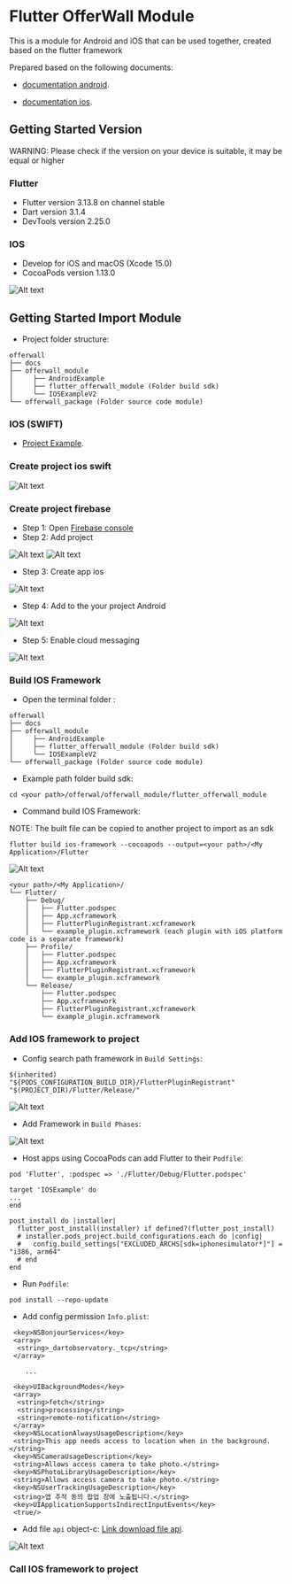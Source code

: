 # Flutter OfferWall Module

This is a module for Android and iOS that can be used together, created based on the flutter framework

Prepared based on the following documents:

- [documentation android](https://docs.flutter.dev/add-to-app/android/project-setup?tab=with-android-studio).

- [documentation ios](https://docs.flutter.dev/add-to-app/ios/project-setup).

## Getting Started Version

WARNING: Please check if the version on your device is suitable, it may be equal or higher

### Flutter

- Flutter version 3.13.8 on channel stable
- Dart version 3.1.4
- DevTools version 2.25.0

### IOS

- Develop for iOS and macOS (Xcode 15.0)
- CocoaPods version 1.13.0

![Alt text](./images/version-xcode.png)

## Getting Started Import Module

- Project folder structure:

```
offerwall
├── docs
├── offerwall_module
│     ├── AndroidExample
│     ├── flutter_offerwall_module (Folder build sdk)
│     └── IOSExampleV2
└── offerwall_package (Folder source code module)

```

### IOS (SWIFT)

- [Project Example](https://github.com/Hongseungjin/offerwall/tree/dev_module/offerwall_module/IOSExampleV2).

### Create project ios swift

![Alt text](./images/create-project-ios.gif)

### Create project firebase

- Step 1: Open [Firebase console](https://console.firebase.google.com/u/0/)
- Step 2: Add project

![Alt text](./images/create-firebase.png)
![Alt text](./images/example-create-project-firebase.gif)

- Step 3: Create app ios

![Alt text](./images/example_create_app_firebase2.gif)

- Step 4: Add to the your project Android

![Alt text](./images/example-docs-firebase2.png)

- Step 5: Enable cloud messaging

![Alt text](./images/example-start-service-notify.gif)

### Build IOS Framework

- Open the terminal folder :  

```
offerwall
├── docs
├── offerwall_module
│     ├── AndroidExample
│     ├── flutter_offerwall_module (Folder build sdk)
│     └── IOSExampleV2
└── offerwall_package (Folder source code module)

```

- Example path folder build sdk:

```
cd <your path>/offerwal/offerwall_module/flutter_offerwall_module
```

- Command build IOS Framework:

NOTE: The built file can be copied to another project to import as an sdk

```
flutter build ios-framework --cocoapods --output=<your path>/<My Application>/Flutter 
```

![Alt text](./images/result-build-framework.png)

```
<your path>/<My Application>/
└── Flutter/
    ├── Debug/
    │   ├── Flutter.podspec
    │   ├── App.xcframework
    │   ├── FlutterPluginRegistrant.xcframework
    │   └── example_plugin.xcframework (each plugin with iOS platform code is a separate framework)
    ├── Profile/
    │   ├── Flutter.podspec
    │   ├── App.xcframework
    │   ├── FlutterPluginRegistrant.xcframework
    │   └── example_plugin.xcframework
    └── Release/
        ├── Flutter.podspec
        ├── App.xcframework
        ├── FlutterPluginRegistrant.xcframework
        └── example_plugin.xcframework
```

### Add IOS framework to project

- Config search path framework in `Build Settings`:

```
$(inherited)
"${PODS_CONFIGURATION_BUILD_DIR}/FlutterPluginRegistrant"
"$(PROJECT_DIR)/Flutter/Release/"
```

![Alt text](./images/config-search-framework-path-xcode.gif)

- Add Framework in `Build Phases`:

![Alt text](./images/add-framework-xcode.gif)

- Host apps using CocoaPods can add Flutter to their `Podfile`:

```
pod 'Flutter', :podspec => './Flutter/Debug/Flutter.podspec'

target 'IOSExample' do
...
end

post_install do |installer|
  flutter_post_install(installer) if defined?(flutter_post_install)
  # installer.pods_project.build_configurations.each do |config|
  #   config.build_settings["EXCLUDED_ARCHS[sdk=iphonesimulator*]"] = "i386, arm64"
  # end
end

```

- Run `Podfile`:

```
pod install --repo-update
```

- Add config permission `Info.plist`:

```
 <key>NSBonjourServices</key>
 <array>
  <string>_dartobservatory._tcp</string>
 </array>

    ...

 <key>UIBackgroundModes</key>
 <array>
  <string>fetch</string>
  <string>processing</string>
  <string>remote-notification</string>
 </array>
 <key>NSLocationAlwaysUsageDescription</key>
 <string>This app needs access to location when in the background.</string>
 <key>NSCameraUsageDescription</key>
 <string>Allows access camera to take photo.</string>
 <key>NSPhotoLibraryUsageDescription</key>
 <string>Allows access camera to take photo.</string>
 <key>NSUserTrackingUsageDescription</key>
 <string>앱 추적 동의 팝업 창에 노출됩니다.</string>
 <key>UIApplicationSupportsIndirectInputEvents</key>
 <true/>
```

- Add file `api` object-c: [Link download file api](./files/).

![Alt text](./videos/add-file-api-xcode.gif)
 
### Call IOS framework to project

